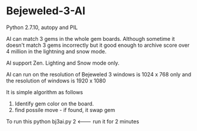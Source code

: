 # Bejeweled-3-AI

Python 2.7.10, autopy and PIL

AI can match 3 gems in the whole gem boards. Although sometime it doesn't match 3 gems incorrectly but it good enough to archive score over 4 million in the lightning and snow mode.

AI support Zen. Lighting and Snow mode only.

AI can run on the resolution of Bejeweled 3 windows is 1024 x 768 only and the resolution of windows is 1920 x 1080 

It is simple algorithm as follows
1. Identify gem color on the board.
2. find possile move - if found, it swap gem 

To run this
python bj3ai.py 2 <--- run it for 2 minutes
